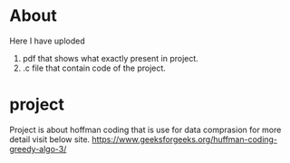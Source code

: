# About
Here I have uploded 
1) pdf that shows what exactly present in project.
2) .c file that contain code of the project.

# project
Project is about hoffman coding that is use for data comprasion
for more detail visit below site. 
https://www.geeksforgeeks.org/huffman-coding-greedy-algo-3/
